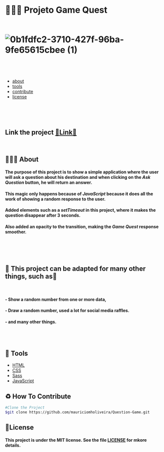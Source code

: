 
<h1>🦸🦸‍♀ Projeto Game Quest
<br>
<br>


![0b1fdfc2-3710-427f-96ba-9fe65615cbee (1)](https://user-images.githubusercontent.com/99220549/173476188-a65b7318-7ac7-4e8e-9aa9-bd53805c2959.gif)
</h1>

<br>
<br>

- [about](#-About)
- [tools](#-Tools)
- [contribute](#-How-To-Contribute)
- [license](#-License)

<br>
<br>
<br>

## Link the project [🔗Link🔗](https://mauriciomholiveira.github.io/Question-Game/)
<br>


## 🦸🦸‍♀ About
#### The purpose of this project is to show a simple application where the user will ask a question about his destination and when clicking on the ***Ask Question*** button, he will return an answer.

#### This magic only happens because of ***JavaScript*** because it does all the work of showing a random response to the user.

#### Added elements such as a ***setTimeout*** in this project, where it makes the question disappear after 3 seconds.

#### Also added an opacity to the **transition**, making the ***Game Quest*** response smoother.
<br>
<br>
<br>

## 🔶 This project can be adapted for many other things, such as🔷
<br>

#### - Show a random number from one or more data,
#### - Draw a random number, used a lot for social media raffles.
#### - and many other things.

<br>
<br>

## 🔨 Tools
- [HTML](https://developer.mozilla.org/pt-BR/docs/Web/HTML)
- [CSS](https://developer.mozilla.org/pt-BR/docs/Web/CSS)
- [Sass](https://sass-lang.com/)
- [JavaScript](https://developer.mozilla.org/pt-BR/docs/Web/JavaScript)



## ♻ How To Contribute

```bash
#Clone the Project
$git clone https://github.com/mauriciomholiveira/Question-Game.git
 ```

 ## 📃License

 #### This project is under the MIT license. See the file [LICENSE](https://github.com/mauriciomholiveira/Question-Game/blob/main/LICENSE) for mkore details.